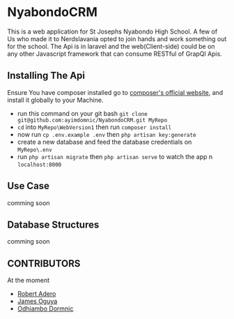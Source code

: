 # NyabondoCRM
This is a web application for St Josephs Nyabondo High School. A few of Us who made it to Nerdslavania opted to join hands and work something out for the school. The Api is in laravel and the web(Client-side) could be on any other Javascript framework that can consume RESTful of GrapQl Apis.

## Installing The Api

Ensure You have composer installed go to [composer's official website](http://getcomposer.org), and install it globally to your Machine.

- run this command on your git bash `git clone git@github.com:ayimdomnic/NyabondoCRM.git MyRepo`
- `cd` into `MyRepo\WebVersion1`  then run `composer install`
- now  run `cp .env.example .env` then `php artisan key:generate`
- create a new database and feed the database credentials on `MyRepo\.env`
- run `php artisan migrate` then `php artisan serve` to watch the app n `localhost:8000`

## Use Case

comming soon

## Database Structures

comming soon

## CONTRIBUTORS 
At the moment

- [Robert Adero](https://github.com/RobertAdero)
- [James Oguya](https://github.com/oguya)
- [Odhiambo Dormnic](https://github.com/ayimdomnic)
